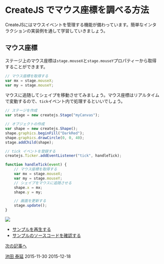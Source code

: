 # CreateJS でマウス座標を調べる方法

CreateJSにはマウスイベントを管理する機能が備わっています。簡単なインタラクションの実装例を通して学習していきましょう。

## マウス座標

ステージ上のマウス座標は`stage.mouseX`と`stage.mouseY`プロパティーから取得することができます。

```js
// マウス座標を取得する
var mx = stage.mouseX;
var my = stage.mouseY;
```

マウスに追随してシェイプを移動させてみましょう。マウス座標はリアルタイムで変動するので、`tick`イベント内で処理するといいでしょう。

```js
// ステージを作成
var stage = new createjs.Stage("myCanvas");

// オブジェクトの作成
var shape = new createjs.Shape();
shape.graphics.beginFill("DarkRed");
shape.graphics.drawCircle(0, 0, 40);
stage.addChild(shape);

// tick イベントを登録する
createjs.Ticker.addEventListener("tick", handleTick);

function handleTick(event) {
	// マウス座標を取得する
	var mx = stage.mouseX;
	var my = stage.mouseY;
	// シェイプをマウスに追随させる
	shape.x = mx;
	shape.y = my;

	// 画面を更新する
	stage.update();
}
```

![](../imgs/mouse_xy.html.png)

- [サンプルを再生する](https://ics-creative.github.io/tutorial-createjs/samples/mouse_xy.html)
- [サンプルのソースコードを確認する](../samples/mouse_xy.html)

[次の記事へ](mouse_click.md)



<article-author>[池田 泰延](https://twitter.com/clockmaker)</article-author>
<article-date-published>2015-11-30</article-date-published>
<article-date-modified>2015-12-18</article-date-modified>
